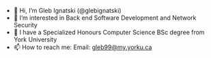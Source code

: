 - 👋 Hi, I’m Gleb Ignatski (@glebignatski)
- 👀 I’m interested in Back end Software Development and Network Security
- 🌱 I have a Specialized Honours Computer Science BSc degree from York University
- 📫 How to reach me: Email: gleb99@my.yorku.ca

<!---
glebignatski/glebignatski is a ✨ special ✨ repository because its `README.md` (this file) appears on your GitHub profile.
You can click the Preview link to take a look at your changes.
--->
